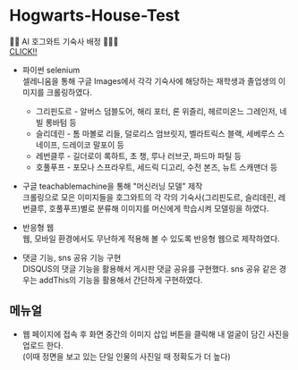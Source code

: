 # Hogwarts-House-Test      
🌠🏰 AI 호그와트 기숙사 배정 💫🧙‍♀️         
[CLICK!!](https://hogwarts-houses-test.netlify.app/)        

- 파이썬 selenium           
셀레니움을 통해 구글 Images에서 각각 기숙사에 해당하는 재학생과 졸업생의 이미지를 크롤링하였다.     
    + 그리핀도르 - 알버스 덤블도어, 해리 포터, 론 위즐리, 헤르미온느 그레인저, 네빌 롱바텀 등         
    + 슬리데린 - 톰 마볼로 리들, 덜로리스 엄브릿지, 벨라트릭스 블랙, 세베루스 스네이프, 드레이코 말포이 등  
    + 레번클루 - 길더로이 록하트, 초 챙, 루나 러브굿, 파드마 파틸 등        
    + 호풀푸프 - 포모나 스프라우트, 세드릭 디고리, 수전 본즈, 뉴트 스캐맨더 등       

- 구글 teachablemachine을 통해 "머신러닝 모델" 제작             
크롤링으로 모은 이미지들을 호그와트의 각 각의 기숙사(그리핀도르, 슬리데린, 레번클루, 호풀푸프)별로 분류해 이미지를 머신에게 학습시켜 모델링을 하였다.

- 반응형 웹              
웹, 모바일 환경에서도 무난하게 적용해 볼 수 있도록 반응형 웹으로 제작하였다.

- 댓글 기능, sns 공유 기능 구현                                              
DISQUS의 댓글 기능을 활용해서 게시판 댓글 공유를 구현했다. sns 공유 같은 경우는 addThis의 기능을 활용해서 간단하게 구현하였다.

## 메뉴얼
- 웹 페이지에 접속 후 화면 중간의 이미지 삽입 버튼을 클릭해 내 얼굴이 담긴 사진을 업로드 한다.        
(이때 정면을 보고 있는 단일 인물의 사진일 때 정확도가 더 높다)
